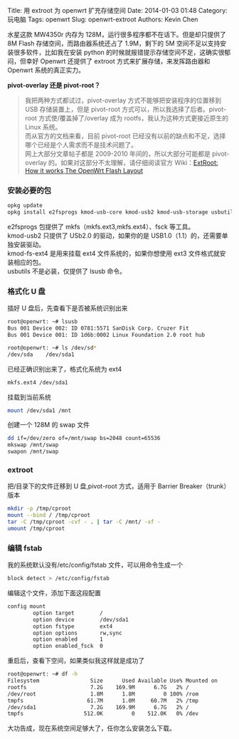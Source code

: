 Title: 用 extroot 为 openwrt 扩充存储空间
Date: 2014-01-03 01:48
Category: 玩电脑
Tags: openwrt
Slug: openwrt-extroot
Authors: Kevin Chen

水星这款 MW4350r 内存为 128M，运行很多程序都不在话下。但是却只提供了 8M Flash 存储空间，而路由器系统还占了 1.9M，剩下的 5M 空间不足以支持安装很多软件，比如我在安装 python 的时候就报错提示存储空间不足，这确实很郁闷，但幸好 Openwrt 还提供了 extroot 方式来扩展存储，来发挥路由器和 Openwrt 系统的真正实力。

**pivot-overlay 还是 pivot-root？**

> 我把两种方式都试过，pivot-overlay 方式不能够把安装程序的位置移到 USB 存储装置上，但是 pivot-root 方式可以，所以我选择了后者。pivot-root 方式使/覆盖掉了/overlay 成为 rootfs，我认为这种方式更接近原生的 Linux 系统。  
> 而从官方的文档来看，目前 pivot-root 已经没有以前的缺点和不足，选择哪个已经是个人需求而不是技术问题了。  
> 网上大部分文章帖子都是 2009-2010 年间的，所以大部分可能都是 pivot-overlay 的。如果对这部分不太理解，请仔细阅读官方 Wiki：[ExtRoot: How it works][1],[The OpenWrt Flash Layout][2]

### 安装必要的包

```bash
opkg update
opkg install e2fsprogs kmod-usb-core kmod-usb2 kmod-usb-storage usbutils kmod-fs-ext4 block-mount
```

e2fsprogs 包提供了 mkfs（mkfs.ext3,mkfs.ext4）、fsck 等工具。  
kmod-usb2 只提供了 USb2.0 的驱动，如果你的是 USB1.0（1.1）的，还需要单独安装驱动。  
kmod-fs-ext4 是用来挂载 ext4 文件系统的，如果你想使用 ext3 文件格式就安装相应的包。  
usbutils 不是必装，仅提供了 lsusb 命令。

### 格式化 U 盘

插好 U 盘后，先查看下是否被系统识别出来

```bash
root@openwrt: ~# lsusb
Bus 001 Device 002: ID 0781:5571 SanDisk Corp. Cruzer Fit
Bus 001 Device 001: ID 1d6b:0002 Linux Foundation 2.0 root hub
```

```bash
root@openwrt: ~# ls /dev/sd*
/dev/sda    /dev/sda1
```

已经正确识别出来了，格式化系统为 ext4

```bash
mkfs.ext4 /dev/sda1
```

挂载到当前系统

```bash
mount /dev/sda1 /mnt
```

创建一个 128M 的 swap 文件

```bash
dd if=/dev/zero of=/mnt/swap bs=2048 count=65536
mkswap /mnt/swap
swapon /mnt/swap
```

### extroot

把/目录下的文件迁移到 U 盘,pivot-root 方式，适用于 Barrier Breaker（trunk）版本

```bash
mkdir -p /tmp/cproot
mount --bind / /tmp/cproot
tar -C /tmp/cproot -cvf - . | tar -C /mnt/ -xf -
umount /tmp/cproot
```

### 编辑 fstab

我的系统默认没有/etc/config/fstab 文件，可以用命令生成一个

```bash
block detect > /etc/config/fstab
```

编辑这个文件，添加下面这段配置

```bash
config mount
        option target        /
        option device        /dev/sda1
        option fstype        ext4
        option options       rw,sync
        option enabled       1
        option enabled_fsck  0
```

重启后，查看下空间，如果类似我这样就是成功了

```bash
root@openwrt: ~# df -h
Filesystem                Size      Used Available Use% Mounted on
rootfs                    7.2G    169.9M      6.7G   2% /
/dev/root                 1.8M      1.8M         0 100% /rom
tmpfs                    61.7M      1.0M     60.7M   2% /tmp
/dev/sda1                 7.2G    169.9M      6.7G   2% /
tmpfs                   512.0K         0    512.0K   0% /dev
```

大功告成，现在系统空间足够大了，任你怎么安装怎么下载。

[1]: http://wiki.openwrt.org/doc/howto/extroot/extroot.theory
[2]: http://wiki.openwrt.org/doc/techref/flash.layout
